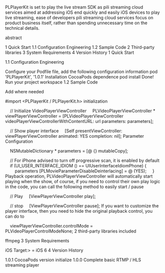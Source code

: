 PLPlayerKit is set to play the live stream SDK as pili streaming cloud services aimed at addressing iOS end quickly and easily iOS devices to play live streaming, ease of developers pili streaming cloud services focus on product business itself, rather than spending unnecessary time on the technical details.

abstract

1 Quick Start
1.1 Configuration Engineering
1.2 Sample Code
2 Third-party libraries
3 System Requirements
4 Version History
1 Quick Start

1.1 Configuration Engineering

Configure your Podfile file, add the following configuration information
pod 'PLPlayerKit', '1.0.1'
Installation CocoaPods dependence
pod install
Done! Run your project workspace
1.2 Sample Code

Add where needed

#import <PLPlayerKit / PLPlayerKit.h>
initialization

    // Initialize VideoPlayerViewController
    PLVideoPlayerViewController * viewPlayerViewController = [PLVideoPlayerViewController videoPlayerViewControllerWithContentURL: url parameters: parameters];

    // Show player interface
    [Self presentViewController: viewPlayerViewController animated: YES completion: nil];
Parameter Configuration

    NSMutableDictionary * parameters = [@ {} mutableCopy];

    // For iPhone advised to turn off progressive scan, it is enabled by default
    if (UI_USER_INTERFACE_IDIOM () == UIUserInterfaceIdiomPhone) {
        parameters [PLMovieParameterDisableDeinterlacing] = @ (YES);
    }
Playback operation, PLVideoPlayerViewController will automatically start playing when the show, of course, if you need to control their own play logic in the code, you can call the following method to easily start / pause

    // Play
    [ViewPlayerViewController play];

    // stop
    [ViewPlayerViewController pause];
If you want to customize the player interface, then you need to hide the original playback control, you can do to

    viewPlayerViewController.controlMode = PLVideoPlayerControlModeNone;
2 third-party libraries included

ffmpeg
3 System Requirements

iOS Target:> = iOS 6
4 Version History

1.0.1
CocoaPods version initialize
1.0.0
Complete basic RTMP / HLS streaming player
